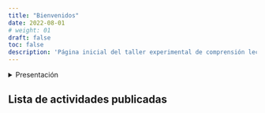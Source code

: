 ```yaml
---
title: "Bienvenidos"
date: 2022-08-01
# weight: 01
draft: false
toc: false
description: 'Página inicial del taller experimental de comprensión lectora "Mejores Lectores".'
---
```



<details>
<summary><span class="bigger">Presentación</span></summary>
<p>
A través de 40 lecciones de una hora, los estudiantes realizarán la lectura de la novela "Peter Pan y Wendy". Lección tras lección aprenderán a reconocer los elementos importantes en un texto y practicarán las diferentes estrategias que pueden emplear para mejorar su comprensión lectora.  

El taller progresa de forma gradual, partiendo de la conciencia léxica y la comprensión sintáctica hasta llegar a estrategias avanzadas de comprensión lectora y toma de notas.

Este curso ha sido creado como parte del proyecto de investigación sobre multimedia, interactividades en línea y comprensión lectora, en el marco de la Maestría en Diseño y Gestión de Escenarios Virtuales de Aprendizaje, de la Universidad de La Salle, Bogotá.
</p>  
</details>

## Lista de actividades publicadas
